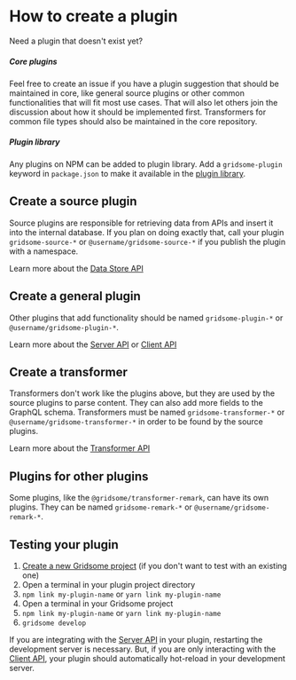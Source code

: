 # How to create a plugin

Need a plugin that doesn't exist yet?


##### Core plugins

Feel free to create an issue if you have a plugin suggestion that should be maintained in core, like general source plugins or other common functionalities that will fit most use cases. That will also let others join the discussion about how it should be implemented first. Transformers for common file types should also be maintained in the core repository.

##### Plugin library

Any plugins on NPM can be added to plugin library. Add a `gridsome-plugin` keyword in `package.json` to make it available in the [plugin library](/plugins).

## Create a source plugin

Source plugins are responsible for retrieving data from APIs and insert it into the internal database. If you plan on doing exactly that, call your plugin `gridsome-source-*` or `@username/gridsome-source-*` if you publish the plugin with a namespace.

Learn more about the [Data Store API](/docs/data-store-api/)

## Create a general plugin

Other plugins that add functionality should be named `gridsome-plugin-*` or `@username/gridsome-plugin-*`.

Learn more about the [Server API](/docs/server-api/) or [Client API](/docs/client-api/)

## Create a transformer

Transformers don't work like the plugins above, but they are used by the source plugins to parse content. They can also add more fields to the GraphQL schema. Transformers must be named `gridsome-transformer-*` or `@username/gridsome-transformer-*` in order to be found by the source plugins.

Learn more about the [Transformer API](/docs/transformer-api/)

## Plugins for other plugins

Some plugins, like the `@gridsome/transformer-remark`, can have its own plugins. They can be named `gridsome-remark-*` or `@username/gridsome-remark-*`.

## Testing your plugin

1. [Create a new Gridsome project](/docs/#2-create-a-gridsome-project) (if you don't want to test with an existing one)
2. Open a terminal in your plugin project directory
3. `npm link my-plugin-name` or `yarn link my-plugin-name`
4. Open a terminal in your Gridsome project
5. `npm link my-plugin-name` or `yarn link my-plugin-name`
6. `gridsome develop`

If you are integrating with the [Server API](/docs/server-api/) in your plugin, restarting the development server is necessary. But, if you are only interacting with the [Client API](/docs/client-api/), your plugin should automatically hot-reload in your development server.
